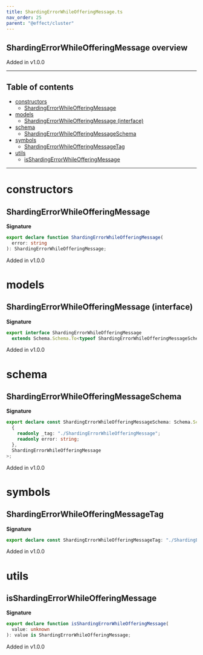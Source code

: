 ```yaml
---
title: ShardingErrorWhileOfferingMessage.ts
nav_order: 25
parent: "@effect/cluster"
---
```


## ShardingErrorWhileOfferingMessage overview

Added in v1.0.0

---

<h2 class="text-delta">Table of contents</h2>

- [constructors](#constructors)
  - [ShardingErrorWhileOfferingMessage](#ShardingErrorWhileOfferingMessage)
- [models](#models)
  - [ShardingErrorWhileOfferingMessage (interface)](#ShardingErrorWhileOfferingMessage-interface)
- [schema](#schema)
  - [ShardingErrorWhileOfferingMessageSchema](#ShardingErrorWhileOfferingMessageschema)
- [symbols](#symbols)
  - [ShardingErrorWhileOfferingMessageTag](#ShardingErrorWhileOfferingMessagetag)
- [utils](#utils)
  - [isShardingErrorWhileOfferingMessage](#isShardingErrorWhileOfferingMessage)

---

# constructors

## ShardingErrorWhileOfferingMessage

**Signature**

```ts
export declare function ShardingErrorWhileOfferingMessage(
  error: string
): ShardingErrorWhileOfferingMessage;
```

Added in v1.0.0

# models

## ShardingErrorWhileOfferingMessage (interface)

**Signature**

```ts
export interface ShardingErrorWhileOfferingMessage
  extends Schema.Schema.To<typeof ShardingErrorWhileOfferingMessageSchema_> {}
```

Added in v1.0.0

# schema

## ShardingErrorWhileOfferingMessageSchema

**Signature**

```ts
export declare const ShardingErrorWhileOfferingMessageSchema: Schema.Schema<
  {
    readonly _tag: "./ShardingErrorWhileOfferingMessage";
    readonly error: string;
  },
  ShardingErrorWhileOfferingMessage
>;
```

Added in v1.0.0

# symbols

## ShardingErrorWhileOfferingMessageTag

**Signature**

```ts
export declare const ShardingErrorWhileOfferingMessageTag: "./ShardingErrorWhileOfferingMessage";
```

Added in v1.0.0

# utils

## isShardingErrorWhileOfferingMessage

**Signature**

```ts
export declare function isShardingErrorWhileOfferingMessage(
  value: unknown
): value is ShardingErrorWhileOfferingMessage;
```

Added in v1.0.0
